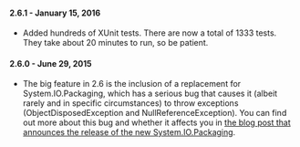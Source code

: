 #### 2.6.1 - January 15, 2016
* Added hundreds of XUnit tests.  There are now a total of 1333 tests.  They take about 20 minutes to run, so be patient.

#### 2.6.0 - June 29, 2015
* The big feature in 2.6 is the inclusion of a replacement for System.IO.Packaging, which 
has a serious bug that causes it (albeit rarely and in specific circumstances)
to throw exceptions (ObjectDisposedException and NullReferenceException).  You can
find out more about this bug and whether it affects you in [the blog post that announces the release of the new System.IO.Packaging](http://openxmldeveloper.org/blog/b/openxmldeveloper/archive/2015/06/29/announcing-the-release-of-a-new-system-io-packaging-implementation.aspx).
